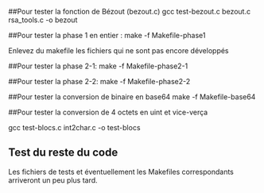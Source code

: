  ##Pour tester la fonction de Bézout (bezout.c)
 gcc test-bezout.c bezout.c rsa_tools.c -o bezout

 ##Pour tester la phase 1 en entier :
 make -f Makefile-phase1

 Enlevez du makefile les fichiers qui ne sont pas encore développés

 ##Pour tester la phase 2-1:
 make -f Makefile-phase2-1

 ##Pour tester la phase 2-2:
 make -f Makefile-phase2-2

##Pour tester la conversion de binaire en base64
make -f Makefile-base64

##Pour tester la conversion de 4 octets en uint et vice-verça

gcc test-blocs.c int2char.c -o test-blocs 

## Test du reste du code
Les fichiers de tests et éventuellement les Makefiles correspondants arriveront un peu plus tard.

 
